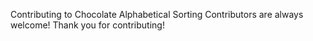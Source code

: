 Contributing to Chocolate Alphabetical Sorting
Contributors are always welcome!  Thank you for contributing!

